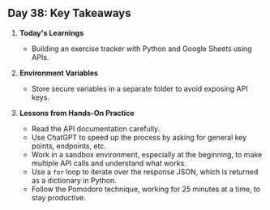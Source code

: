 ## Day 38: Key Takeaways

1. **Today's Learnings**  
   - Building an exercise tracker with Python and Google Sheets using APIs.

2. **Environment Variables**  
   - Store secure variables in a separate folder to avoid exposing API keys.

3. **Lessons from Hands-On Practice**  
   - Read the API documentation carefully.
   - Use ChatGPT to speed up the process by asking for general key points, endpoints, etc.
   - Work in a sandbox environment, especially at the beginning, to make multiple API calls and understand what works.
   - Use a `for` loop to iterate over the response JSON, which is returned as a dictionary in Python.
   - Follow the Pomodoro technique, working for 25 minutes at a time, to stay productive.